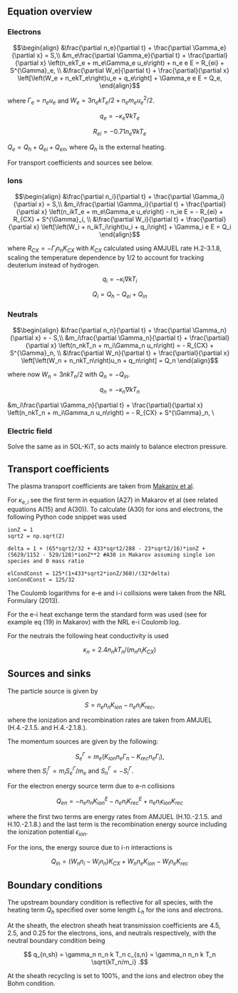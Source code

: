 ## Equation overview

### Electrons

$$\begin{align}
    &\frac{\partial n_e}{\partial t} + \frac{\partial \Gamma_e}{\partial x} = S,\\
    &m_e\frac{\partial \Gamma_e}{\partial t} + \frac{\partial}{\partial x} \left(n_ekT_e + m_e\Gamma_e u_e\right) + n_e e E = R_{ei} + S^{\Gamma}_e, \\
    &\frac{\partial W_e}{\partial t} + \frac{\partial}{\partial x} \left[\left(W_e + n_ekT_e\right)u_e + q_e\right] + \Gamma_e e E = Q_e, 
\end{align}$$

where $\Gamma_e=n_eu_e$ and $W_e = 3n_ekT_e/2 + n_e m_e u_e^2/2$.

$$q_e=-\kappa_e\nabla kT_e$$

$$R_{ei} = - 0.71n_e\nabla kT_e$$

$Q_e = Q_{h} + Q_{ei} + Q_{en}$, where $Q_{h}$ is the external heating.

For transport coefficients and sources see below.

### Ions 

$$\begin{align}
    &\frac{\partial n_i}{\partial t} + \frac{\partial \Gamma_i}{\partial x} = S,\\
    &m_i\frac{\partial \Gamma_i}{\partial t} + \frac{\partial}{\partial x} \left(n_ikT_e + m_e\Gamma_e u_e\right) - n_ie E = - R_{ei} + R_{CX} + S^{\Gamma}_i,  \\
    &\frac{\partial W_i}{\partial t} + \frac{\partial}{\partial x} \left[\left(W_i + n_ikT_i\right)u_i + q_i\right] + \Gamma_i e E = Q_i
\end{align}$$

where $R_{CX} = -\Gamma_in_nK_{CX}$ with $K_{CX}$ calculated using AMJUEL rate H.2-3.1.8, scaling the temperature dependence by $1/2$ to account for tracking deuterium instead of hydrogen.

$$q_i=-\kappa_i\nabla kT_i$$

$$Q_i = Q_{h} - Q_{ei} + Q_{in}$$

### Neutrals

$$\begin{align}
    &\frac{\partial n_n}{\partial t} + \frac{\partial \Gamma_n}{\partial x} = - S,\\
    &m_i\frac{\partial \Gamma_n}{\partial t} + \frac{\partial}{\partial x} \left(n_nkT_n + m_i\Gamma_n u_n\right) = - R_{CX} + S^{\Gamma}_n,  \\
    &\frac{\partial W_n}{\partial t} + \frac{\partial}{\partial x} \left[\left(W_n + n_nkT_n\right)u_n + q_n\right] = Q_n
\end{align}$$

where now $W_n=3nkT_n/2$ with $Q_n = -Q_{in}$. 

$$q_n = - \kappa_n \nabla kT_n$$

&m_i\frac{\partial \Gamma_n}{\partial t} + \frac{\partial}{\partial x} \left(n_nkT_n + m_i\Gamma_n u_n\right) = - R_{CX} + S^{\Gamma}_n,  \\

### Electric field

Solve the same as in SOL-KiT, so acts mainly to balance electron pressure.


## Transport coefficients

The plasma transport coefficients are taken from [Makarov et al](https://pubs.aip.org/aip/pop/article/28/6/062308/973257/Equations-and-improved-coefficients-for-parallel). 

For $\kappa_{e,i}$ see the first term in equation (A27) in Makarov et al (see related equations A(15) and A(30)). To calculate (A30) for ions and electrons, the following Python code snippet was used 

```
ionZ = 1
sqrt2 = np.sqrt(2)

delta = 1 + (65*sqrt2/32 + 433*sqrt2/288 - 23*sqrt2/16)*ionZ + (5629/1152 - 529/128)*ionZ**2 #A30 in Makarov assuming single ion species and 0 mass ratio

elCondConst = 125*(1+433*sqrt2*ionZ/360)/(32*delta)
ionCondConst = 125/32
```

The Coulomb logarithms for e-e and i-i collisions were taken from the NRL Formulary (2013). 

For the e-i heat exchange term the standard form was used (see for example eq (19) in Makarov) with the NRL e-i Coulomb log.

For the neutrals the following heat conductivity is used 

$$\kappa_n = 2.4 n_n k T_n /(m_nn_i K_{CX})$$

## Sources and sinks

The particle source is given by 

$$S = n_e n_n K_{ion} - n_en_iK_{rec},$$

where the ionization and recombination rates are taken from AMJUEL (H.4.-2.1.5. and H.4.-2.1.8.). 

The momentum sources are given by the following:

$$ S^{\Gamma}_e = m_e(K_{ion} n_e \Gamma_n - K_{rec}n_e\Gamma_i),$$
where then $S_i^{\Gamma} = m_i S_e^{\Gamma}/m_e$ and $S_n^{\Gamma} = - S_i^{\Gamma}$.

For the electron energy source term due to e-n collisions 

$$Q_{en} = - n_e n_n K^E_{ion} - n_e n_i K^E_{rec} + n_en_i\epsilon_{ion}K_{rec}$$

where the first two terms are energy rates from AMJUEL (H.10.-2.1.5. and H.10.-2.1.8.) and the last term is the recombination energy source including the ionization potential $\epsilon_{ion}$.

For the ions, the energy source due to i-n interactions is

$$Q_{in} = (W_nn_i- W_in_n)K_{CX} + W_nn_eK_{ion} - W_in_e K_{rec}$$

## Boundary conditions

The upstream boundary condition is reflective for all species, with the heating term $Q_h$ specified over some length $L_h$ for the ions and electrons. 

At the sheath, the electron sheath heat transmission coefficients are 4.5, 2.5, and 0.25 for the electrons, ions, and neutrals respectively, with the neutral boundary condition being

$$ q_{n,sh} = \gamma_n n_n k T_n c_{s,n} = \gamma_n n_n k T_n \sqrt{kT_n/m_i} .$$

At the sheath recycling is set to 100%, and the ions and electron obey the Bohm condition. 